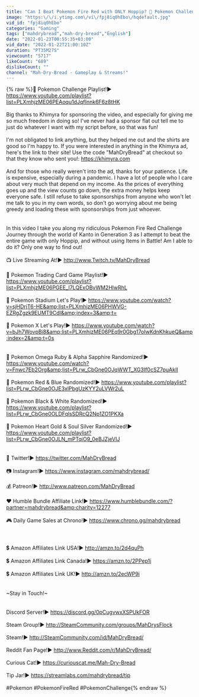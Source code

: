 ```yaml
---
title: "Can I Beat Pokemon Fire Red with ONLY Hoppip? 🔴 Pokemon Challenges ► NO ITEMS IN BATTLE"
image: "https:\/\/i.ytimg.com\/vi\/fpj8iq0hEbo\/hqdefault.jpg"
vid_id: "fpj8iq0hEbo"
categories: "Gaming"
tags: ["mahdrybread","mah-dry-bread","English"]
date: "2022-01-23T00:55:35+03:00"
vid_date: "2022-01-22T21:00:10Z"
duration: "PT35M27S"
viewcount: "5717"
likeCount: "689"
dislikeCount: ""
channel: "Mah-Dry-Bread - Gameplay & Streams!"
---
```

{% raw %}📌 Pokemon Challenge Playlist!► <a rel="nofollow" target="blank" href="https://www.youtube.com/playlist?list=PLXmhjzME06PEAoqu1dJqfInnk6F6z8tHK">https://www.youtube.com/playlist?list=PLXmhjzME06PEAoqu1dJqfInnk6F6z8tHK</a><br /><br />Big thanks to Khimyra for sponsoring the video, and especially for giving me so much freedom in doing so!  I've never had a sponsor flat out tell me to just do whatever I want with my script before, so that was fun!<br /><br />I'm not obligated to link anything, but they helped me out and the shirts are good so I'm happy to.  If you were interested in anything in the Khimyra ad, here's the link to their site!  Use the code &quot;MahDryBread&quot; at checkout so that they know who sent you!: <a rel="nofollow" target="blank" href="https://khimyra.com">https://khimyra.com</a><br /><br />And for those who really weren't into the ad, thanks for your patience.  Life is expensive, especially during a pandemic.  I have a lot of people who I care about very much that depend on my income.  As the prices of everything goes up and the view counts go down, the extra money helps keep everyone safe.  I still refuse to take sponsorships from anyone who won't let me talk to you in my own words, so don't go worrying about me being greedy and loading these with sponsorships from just whoever.<br /><br /><br />In this video I take you along my ridiculous Pokemon Fire Red Challenge Journey through the world of Kanto in Generation 3 as I attempt to beat the entire game with only Hoppip, and without using Items in Battle!  Am I able to do it?  Only one way to find out!<br /><br />📺 Live Streaming At!► <a rel="nofollow" target="blank" href="http://www.Twitch.tv/MahDryBread">http://www.Twitch.tv/MahDryBread</a><br /><br />📌 Pokemon Trading Card Game Playlist!► <a rel="nofollow" target="blank" href="https://www.youtube.com/playlist?list=PLXmhjzME06PGEE_I7LQExOBvWM2HlwRhL">https://www.youtube.com/playlist?list=PLXmhjzME06PGEE_I7LQExOBvWM2HlwRhL</a><br /><br />📌 Pokemon Stadium Let's Play!► <a rel="nofollow" target="blank" href="https://www.youtube.com/watch?v=sjHDrjT6-HE&amp;list=PLXmhjzME06PHWVG-EZRgZgzk9EUMT9CdI&amp;index=3&amp;t=">https://www.youtube.com/watch?v=sjHDrjT6-HE&amp;list=PLXmhjzME06PHWVG-EZRgZgzk9EUMT9CdI&amp;index=3&amp;t=</a><br /><br />📌 Pokemon X Let's Play!► <a rel="nofollow" target="blank" href="https://www.youtube.com/watch?v=bJh7WovpBi8&amp;list=PLXmhjzME06PEq9r0Gbg17oIwKdnKhkueQ&amp;index=2&amp;t=0s">https://www.youtube.com/watch?v=bJh7WovpBi8&amp;list=PLXmhjzME06PEq9r0Gbg17oIwKdnKhkueQ&amp;index=2&amp;t=0s</a><br /><br /><br />📌 Pokemon Omega Ruby &amp; Alpha Sapphire Randomized!► <a rel="nofollow" target="blank" href="https://www.youtube.com/watch?v=Fnwc7Eb2Org&amp;list=PLrw_CbGne0OJqWWT_XG3If0cSZ7puAkII">https://www.youtube.com/watch?v=Fnwc7Eb2Org&amp;list=PLrw_CbGne0OJqWWT_XG3If0cSZ7puAkII</a><br /><br />📌 Pokemon Red &amp; Blue Randomized!► <a rel="nofollow" target="blank" href="https://www.youtube.com/playlist?list=PLrw_CbGne0OJE3xlPbgUzKYY2uLVWr2uL">https://www.youtube.com/playlist?list=PLrw_CbGne0OJE3xlPbgUzKYY2uLVWr2uL</a><br /><br />📌 Pokemon Black &amp; White Randomized!► <a rel="nofollow" target="blank" href="https://www.youtube.com/playlist?list=PLrw_CbGne0OLDFqlsSDRcQ2Np1ZO1PKXa">https://www.youtube.com/playlist?list=PLrw_CbGne0OLDFqlsSDRcQ2Np1ZO1PKXa</a><br /><br />📌 Pokemon Heart Gold &amp; Soul Silver Randomized!► <a rel="nofollow" target="blank" href="https://www.youtube.com/playlist?list=PLrw_CbGne0OJLN_mPTqiO9_0eBJZjeVIJ">https://www.youtube.com/playlist?list=PLrw_CbGne0OJLN_mPTqiO9_0eBJZjeVIJ</a><br /><br /><br />🔷 Twitter!► <a rel="nofollow" target="blank" href="https://twitter.com/MahDryBread">https://twitter.com/MahDryBread</a><br /><br />📷 Instagram!► <a rel="nofollow" target="blank" href="https://www.instagram.com/mahdrybread/">https://www.instagram.com/mahdrybread/</a><br /><br />💰 Patreon!► <a rel="nofollow" target="blank" href="http://www.patreon.com/MahDryBread">http://www.patreon.com/MahDryBread</a><br /><br />❤️ Humble Bundle Affiliate Link!► <a rel="nofollow" target="blank" href="https://www.humblebundle.com/?partner=mahdrybread&amp;charity=12277">https://www.humblebundle.com/?partner=mahdrybread&amp;charity=12277</a><br /><br />🎮 Daily Game Sales at Chrono!►  <a rel="nofollow" target="blank" href="https://www.chrono.gg/mahdrybread">https://www.chrono.gg/mahdrybread</a><br /><br /><br /><br />💲 Amazon Affiliates Link USA!► <a rel="nofollow" target="blank" href="http://amzn.to/2d4quPh">http://amzn.to/2d4quPh</a><br /><br />💲 Amazon Affiliates Link Canada!► <a rel="nofollow" target="blank" href="https://amzn.to/2PPep1i">https://amzn.to/2PPep1i</a><br /><br />💲 Amazon Affiliates Link UK!► <a rel="nofollow" target="blank" href="http://amzn.to/2ecWP9i">http://amzn.to/2ecWP9i</a><br /><br /><br />~Stay in Touch!~<br /><br /><br />Discord Server!► <a rel="nofollow" target="blank" href="https://discord.gg/0pCugvwxXSPUkFOR">https://discord.gg/0pCugvwxXSPUkFOR</a><br /><br />Steam Group!► <a rel="nofollow" target="blank" href="http://SteamCommunity.com/groups/MahDrysFlock">http://SteamCommunity.com/groups/MahDrysFlock</a><br /><br />Steam!► <a rel="nofollow" target="blank" href="http://SteamCommunity.com/id/MahDryBread/">http://SteamCommunity.com/id/MahDryBread/</a> <br /><br />Reddit Fan Page!►  <a rel="nofollow" target="blank" href="http://www.Reddit.com/r/MahDryBread/">http://www.Reddit.com/r/MahDryBread/</a><br /><br />Curious Cat!► <a rel="nofollow" target="blank" href="https://curiouscat.me/Mah-Dry-Bread">https://curiouscat.me/Mah-Dry-Bread</a><br /><br />Tip Jar!► <a rel="nofollow" target="blank" href="https://streamlabs.com/mahdrybread/tip">https://streamlabs.com/mahdrybread/tip</a><br /><br />#Pokemon #PokemonFireRed #PokemonChallenge{% endraw %}
